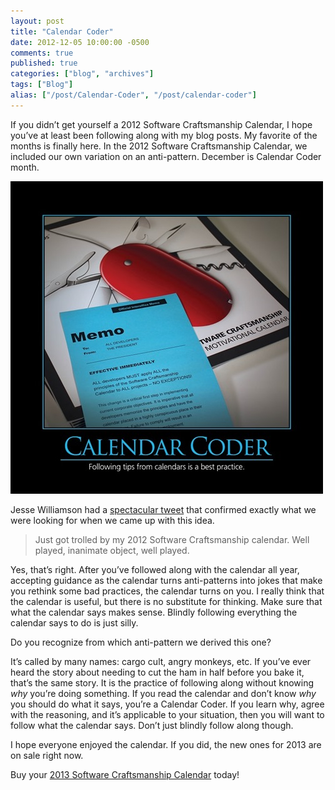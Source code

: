 ```yaml
---
layout: post
title: "Calendar Coder"
date: 2012-12-05 10:00:00 -0500
comments: true
published: true
categories: ["blog", "archives"]
tags: ["Blog"]
alias: ["/post/Calendar-Coder", "/post/calendar-coder"]
---
```

<!-- more -->



<p>If you didn’t get yourself a 2012 Software Craftsmanship Calendar, I hope you’ve at least been following along with my blog posts. My favorite of the months is finally here. In the 2012 Software Craftsmanship Calendar, we included our own variation on an anti-pattern. December is Calendar Coder month.</p>  <p><a href="/images/files/CalendarCoderSmall.jpg"><img title="CalendarCoderSmall" style="border-top: 0px; border-right: 0px; background-image: none; border-bottom: 0px; padding-top: 0px; padding-left: 0px; border-left: 0px; display: inline; padding-right: 0px" border="0" alt="CalendarCoderSmall" src="/images/files/CalendarCoderSmall_thumb.jpg" width="500" height="500" /></a></p>  <p>Jesse Williamson had a <a href="http://twitter.com/jessewilliamson/status/275621188703772672" target="_blank">spectacular tweet</a> that confirmed exactly what we were looking for when we came up with this idea.</p>  <blockquote>   <p>Just got trolled by my 2012 Software Craftsmanship calendar. Well played, inanimate object, well played.</p> </blockquote>  <p>Yes, that’s right. After you’ve followed along with the calendar all year, accepting guidance as the calendar turns anti-patterns into jokes that make you rethink some bad practices, the calendar turns on you. I really think that the calendar is useful, but there is no substitute for thinking. Make sure that what the calendar says makes sense. Blindly following everything the calendar says to do is just silly.</p>  <p>Do you recognize from which anti-pattern we derived this one?</p>  <p>It’s called by many names: cargo cult, angry monkeys, etc. If you’ve ever heard the story about needing to cut the ham in half before you bake it, that’s the same story. It is the practice of following along without knowing <em>why</em> you’re doing something. If you read the calendar and don’t know <em>why</em> you should do what it says, you’re a Calendar Coder. If you learn why, agree with the reasoning, and it’s applicable to your situation, then you will want to follow what the calendar says. Don’t just blindly follow along though.</p>  <p>I hope everyone enjoyed the calendar. If you did, the new ones for 2013 are on sale right now.</p>  <p>Buy your <a href="http://sites.fastspring.com/telerik/product/featured-gear" target="_blank">2013 Software Craftsmanship Calendar</a> today!</p>
